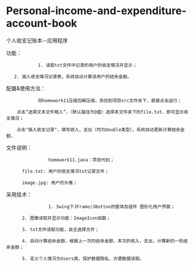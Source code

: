 # Personal-income-and-expenditure-account-book

个人收支记账本--应用程序

  功能：
	
				1. 读取txt文件中记录的用户的收支情况并显示；
	
       2. 插入收支情况记录表，系统自动计算该用户的结余金额。
			 
  配置&使用方法：
	
				将homework11压缩包解压缩，添加到项目src文件夹下，直接点击运行；
	
        点击“选择文本文件载入”，（默认路径为D盘）选择本文件夹下的file.txt，即可显示收支情况；
							
        点击"插入收支记录"，填写收入，支出（均为Double类型），系统自动更新计算结余金额。
							
  文件说明：
	
					homework11.java：项目代码；
	
          file.txt: 用户的收支情况txt记录文件；
					
          image.jpg: 用户的头像；
					
  采用技术：
	
					1. Swing下JFrame/JButton的窗体及组件 图形化用户界面；
	
          2. 图像读取并显示功能：ImageIcon函数；
					
          3. txt文件读取功能，自主选择文件；
					
          4. 自动计算结余金额，根据上一次的结余金额，本次的收入，支出，计算新的一轮结余金额；
					
          5. 定义个人情况为Users类，保护数据隐私，方便数据读取。
